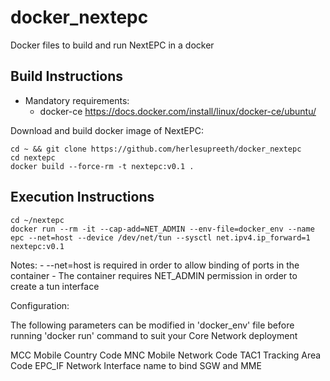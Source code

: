 # docker_nextepc
Docker files to build and run NextEPC in a docker

Build Instructions
------------------

* Mandatory requirements:
	* docker-ce              https://docs.docker.com/install/linux/docker-ce/ubuntu/


Download and build docker image of NextEPC: 
```
cd ~ && git clone https://github.com/herlesupreeth/docker_nextepc
cd nextepc
docker build --force-rm -t nextepc:v0.1 .
```

Execution Instructions
----------------------

```
cd ~/nextepc
docker run --rm -it --cap-add=NET_ADMIN --env-file=docker_env --name epc --net=host --device /dev/net/tun --sysctl net.ipv4.ip_forward=1 nextepc:v0.1
```
Notes:
	- --net=host is required in order to allow binding of ports in the container
	- The container requires NET_ADMIN permission in order to create a tun interface

Configuration:

The following parameters can be modified in 'docker_env' file before running 'docker run' command to suit your Core Network deployment

MCC				Mobile Country Code
MNC				Mobile Network Code
TAC1			Tracking Area Code
EPC_IF			Network Interface name to bind SGW and MME